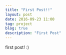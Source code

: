 ```yaml
---
title: "First Post!!"
layout: post
date: 2016-09-23 11:00
tag: project
blog: true
description: "First Post"
---
```





first post! :)

